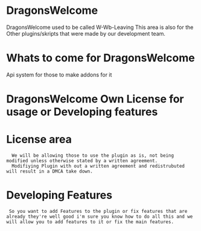 # DragonsWelcome
DragonsWelcome used to be called W-Wb-Leaving
This area is also for the Other plugins/skripts that were made by our development team.

# Whats to come for DragonsWelcome
Api system for those to make addons for it

# DragonsWelcome Own License for usage or Developing features
  # License area
      We will be allowing those to use the plugin as is, not being modified unless otherwise stated by a written agreement.
      Modifiying Plugin with out a written agreement and redistrubuted will result in a DMCA take down.
  # Developing Features
     So you want to add Features to the plugin or fix features that are already they're well good i'm sure you know how to do all this and we will allow you to add features to it or fix the main features. 
